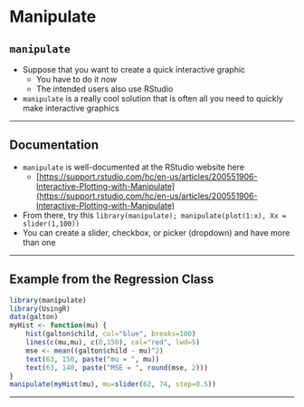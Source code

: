 # Manipulate



## `manipulate`

- Suppose that you want to create a quick interactive graphic
    - You have to do it _now_
    - The intended users also use RStudio
- `manipulate` is a really cool solution that is often all you need to quickly make interactive graphics

---

## Documentation

- `manipulate` is well-documented at the RStudio website here
    - [https://support.rstudio.com/hc/en-us/articles/200551906-Interactive-Plotting-with-Manipulate](https://support.rstudio.com/hc/en-us/articles/200551906-Interactive-Plotting-with-Manipulate)
- From there, try this `library(manipulate); manipulate(plot(1:x), Xx = slider(1,100))`
- You can create a slider, checkbox, or picker (dropdown) and have more than one

---

## Example from the Regression Class


```r
library(manipulate)
library(UsingR)
data(galton)
myHist <- function(mu) {
    hist(galton$child, col="blue", breaks=100)
    lines(c(mu,mu), c(0,150), col="red", lwd=5)
    mse <- mean((galton$child - mu)^2)
    text(63, 150, paste("mu = ", mu))
    text(63, 140, paste("MSE = ", round(mse, 2)))
}
manipulate(myHist(mu), mu=slider(62, 74, step=0.5))
```

---
